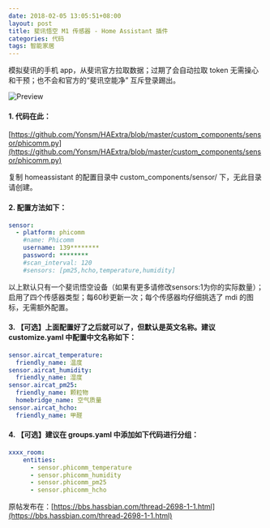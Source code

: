 ```yaml
---
date: 2018-02-05 13:05:51+08:00
layout: post
title: 斐讯悟空 M1 传感器 - Home Assistant 插件
categories: 代码
tags: 智能家居
---
```


模拟斐讯的手机 app，从斐讯官方拉取数据；过期了会自动拉取 token 无需操心和干预；也不会和官方的“斐讯空能净” 互斥登录踢出。

![Preview](https://bbs.hassbian.com/data/attachment/forum/201802/04/130949ymso0vqqzehdjvlq.png)

#### 1. 代码在此：

[https://github.com/Yonsm/HAExtra/blob/master/custom_components/sensor/phicomm.py](https://github.com/Yonsm/HAExtra/blob/master/custom_components/sensor/phicomm.py)

复制 homeassistant 的配置目录中 custom_components/sensor/ 下，无此目录请创建。

#### 2. 配置方法如下：

```yaml
sensor:
  - platform: phicomm
    #name: Phicomm
    username: 139********
    password: ********
    #scan_interval: 120
    #sensors: [pm25,hcho,temperature,humidity]
```

以上默认只有一个斐讯悟空设备（如果有更多请修改sensors:1为你的实际数量）；启用了四个传感器类型；每60秒更新一次；每个传感器均仔细挑选了 mdi 的图标，无需额外配置。

#### 3. 【可选】上面配置好了之后就可以了，但默认是英文名称。建议 customize.yaml 中配置中文名称如下：

```yaml
sensor.aircat_temperature:
  friendly_name: 温度
sensor.aircat_humidity:
  friendly_name: 湿度
sensor.aircat_pm25:
  friendly_name: 颗粒物
  homebridge_name: 空气质量
sensor.aircat_hcho:
  friendly_name: 甲醛
```

#### 4. 【可选】建议在 groups.yaml 中添加如下代码进行分组：

```yaml
xxxx_room:
    entities:
      - sensor.phicomm_temperature
      - sensor.phicomm_humidity
      - sensor.phicomm_pm25
      - sensor.phicomm_hcho
```

原帖发布在：[https://bbs.hassbian.com/thread-2698-1-1.html](https://bbs.hassbian.com/thread-2698-1-1.html)
